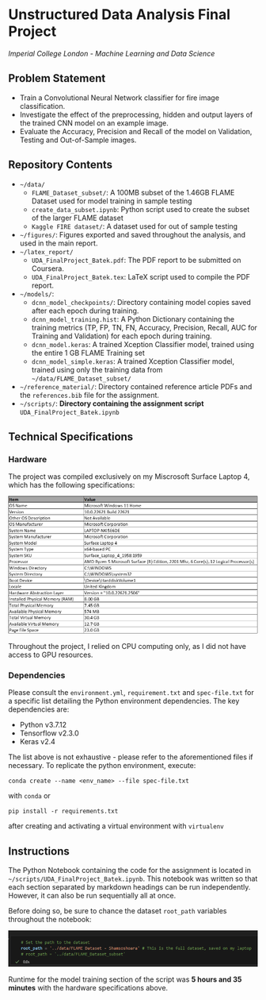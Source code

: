 # Unstructured Data Analysis Final Project
_Imperial College London - Machine Learning and Data Science_

## Problem Statement
- Train a Convolutional Neural Network classifier for fire image classification.
- Investigate the effect of the preprocessing, hidden and output layers of the trained CNN model on an example image.
- Evaluate the Accuracy, Precision and Recall of the model on Validation, Testing and Out-of-Sample images.

## Repository Contents

- `~/data/`
    - `FLAME_Dataset_subset/`: A 100MB subset of the 1.46GB FLAME Dataset used for model training in sample testing
    - `create_data_subset.ipynb`: Python script used to create the subset of the larger FLAME dataset
    - `Kaggle FIRE dataset/`: A dataset used for out of sample testing
- `~/figures/`: Figures exported and saved throughout the analysis, and used in the main report.
- `~/latex_report/`
    - `UDA_FinalProject_Batek.pdf`: The PDF report to be submitted on Coursera.
    - `UDA_FinalProject_Batek.tex`: LaTeX script used to compile the PDF report.
- `~/models/`:
    - `dcnn_model_checkpoints/`: Directory containing model copies saved after each epoch during training.
    - `dcnn_model_training.hist`: A Python Dictionary containing the training metrics (TP, FP, TN, FN, Accuracy, Precision, Recall, AUC for Training and Validation) for each epoch during training.
    - `dcnn_model.keras`: A trained Xception Classifier model, trained using the entire 1 GB FLAME Training set
    - `dcnn_model_simple.keras`: A trained Xception Classifier model, trained using only the training data from `~/data/FLAME_Dataset_subset/`
- `~/reference_material/`: Directory contained reference article PDFs and the `references.bib` file for the assignment.
- `~/scripts/`: __Directory containing the assignment script__ `UDA_FinalProject_Batek.ipynb`

## Technical Specifications

### Hardware
The project was compiled exclusively on my Miscrosoft Surface Laptop 4, which has the following specifications:

![](./figures/laptop_specifications.png)

Throughout the project, I relied on CPU computing only, as I did not have access to GPU resources.

### Dependencies
Please consult the `environment.yml`, `requirement.txt` and `spec-file.txt` for a specific list detailing the Python environment dependencies. The key dependencies are:
- Python v3.7.12
- Tensorflow v2.3.0
- Keras v2.4

The list above is not exhaustive - please refer to the aforementioned files if necessary. To replicate the python environment, execute:
```
conda create --name <env_name> --file spec-file.txt
```
with `conda` or
```
pip install -r requirements.txt
```
after creating and activating a virtual environment with `virtualenv`

## Instructions

The Python Notebook containing the code for the assignment is located in `~/scripts/UDA_FinalProject_Batek.ipynb`. This notebook was written so that each section separated by markdown headings can be run independently. However, it can also be run sequentially all at once.

Before doing so, be sure to chance the dataset `root_path` variables throughout the notebook:

![](./figures/dataset_path_example.png)

Runtime for the model training section of the script was __5 hours and 35 minutes__ with the hardware specifications above.